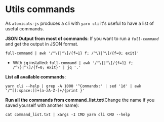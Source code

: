 # Utils commands

As `atomicals-js` produces a cli with `yarn cli` it's useful to have a list of useful commands.

**JSON Output from most of commands**: If you want to run a *`full-command`* and get the output in JSON format.

`full-command | awk '/^\{|^\[/{f=1} f; /^\}|^\]/{f=0; exit}'`
- With `jq` installed: 
`full-command | awk '/^\{|^\[/{f=1} f; /^\}|^\]/{f=0; exit}' | jq '.'`

**List all available commands**: 

`yarn cli --help | grep -A 1000 '^Commands:' | sed '1d' | awk '/^[[:space:]]+[a-zA-Z-]+/{print }'`

**Run all the commands from command_list.txt**(Change the name if you saved yourself with another name): 

`cat command_list.txt | xargs -I CMD yarn cli CMD --help`



